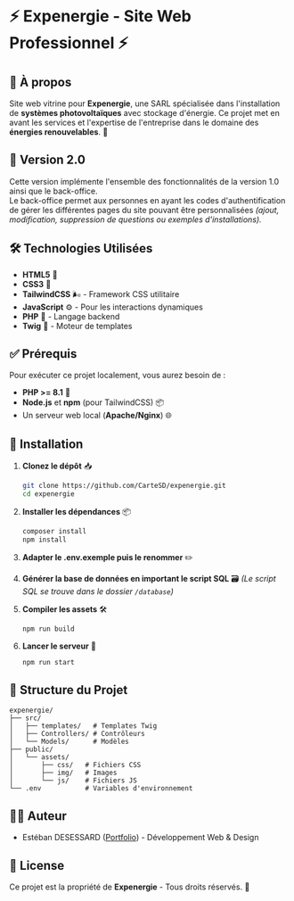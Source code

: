 # ⚡ Expenergie - Site Web Professionnel ⚡

## 🌟 À propos
Site web vitrine pour **Expenergie**, une SARL spécialisée dans l'installation de **systèmes photovoltaïques** avec stockage d'énergie. Ce projet met en avant les services et l'expertise de l'entreprise dans le domaine des **énergies renouvelables**. 🌱

## 🚧 Version 2.0
Cette version implémente l'ensemble des fonctionnalités de la version 1.0 ainsi que le back-office.  
Le back-office permet aux personnes en ayant les codes d'authentification de gérer les différentes pages du site pouvant être personnalisées *(ajout, modification, suppression de questions ou exemples d'installations).*


## 🛠️ Technologies Utilisées

- **HTML5** 📄
- **CSS3** 🎨
- **TailwindCSS** 🌬️ - Framework CSS utilitaire
- **JavaScript** ⚙️ - Pour les interactions dynamiques
- **PHP** 🐘 - Langage backend
- **Twig** 🧩 - Moteur de templates


## ✅ Prérequis

Pour exécuter ce projet localement, vous aurez besoin de :

- **PHP >= 8.1** 🐘
- **Node.js** et **npm** (pour TailwindCSS) 📦
- Un serveur web local (**Apache/Nginx**) 🌐


## 🚀 Installation

1. **Clonez le dépôt** 📥
   ```bash
   git clone https://github.com/CarteSD/expenergie.git
   cd expenergie
    ```
   
2. **Installer les dépendances** 📦
    ```bash
    composer install
    npm install
    ```

3. **Adapter le .env.exemple puis le renommer** ✏️
   
4. **Générer la base de données en important le script SQL** 🗃️ 
   *(Le script SQL se trouve dans le dossier `/database`)*

5. **Compiler les assets** 🛠️
    ```bash
    npm run build
    ```
   
6. **Lancer le serveur** 🚀
    ```bash
    npm run start
    ```

## 📂 Structure du Projet

    expenergie/
    ├── src/           
    │   ├── templates/   # Templates Twig
    │   ├── Controllers/ # Contrôleurs
    │   └── Models/      # Modèles
    ├── public/        
    │   └── assets/
    │       ├── css/   # Fichiers CSS
    │       ├── img/   # Images
    │       └── js/    # Fichiers JS
    └── .env           # Variables d'environnement


## 👨‍💻 Auteur

- Estéban DESESSARD ([Portfolio](https://esteban-desessard.fr)) - Développement Web & Design


## 📝 License

Ce projet est la propriété de **Expenergie** - Tous droits réservés. 🚫